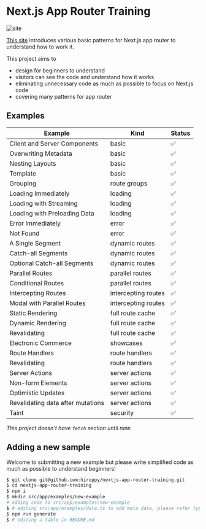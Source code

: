 # Next.js App Router Training

![site](./assets/hero.png)

[This site](https://nextjs-app-router-training.vercel.app/) introduces various basic patterns for Next.js app router to understand how to work it.

This project aims to

- design for beginners to understand
- visitors can see the code and understand how it works
- eliminating unnecessary code as much as possible to focus on Next.js code
- covering many patterns for app router

## Examples

| Example                           | Kind                | Status |
| --------------------------------- | ------------------- | ------ |
| Client and Server Components      | basic               | ✅     |
| Overwriting Metadata              | basic               | ✅     |
| Nesting Layouts                   | basic               | ✅     |
| Template                          | basic               | ✅     |
| Grouping                          | route groups        | ✅     |
| Loading Immediately               | loading             | ✅     |
| Loading with Streaming            | loading             | ✅     |
| Loading with Preloading Data      | loading             | ✅     |
| Error Immediately                 | error               | ✅     |
| Not Found                         | error               | ✅     |
| A Single Segment                  | dynamic routes      | ✅     |
| Catch-all Segments                | dynamic routes      | ✅     |
| Optional Catch-all Segments       | dynamic routes      | ✅     |
| Parallel Routes                   | parallel routes     | ✅     |
| Conditional Routes                | parallel routes     | ✅     |
| Intercepting Routes               | intercepting routes | ✅     |
| Modal with Parallel Routes        | intercepting routes | ✅     |
| Static Rendering                  | full route cache    | ✅     |
| Dynamic Rendering                 | full route cache    | ✅     |
| Revalidating                      | full route cache    | ✅     |
| Electronic Commerce               | showcases           | ✅     |
| Route Handlers                    | route handlers      | ✅     |
| Revalidating                      | route handlers      | ✅     |
| Server Actions                    | server actions      | ✅     |
| Non-form Elements                 | server actions      | ✅     |
| Optimistic Updates                | server actions      | ✅     |
| Revalidating data after mutations | server actions      | ✅     |
| Taint                             | security            | ✅     |

_This project doesn't have `fetch` section until now._

## Adding a new sample

Welcome to submitting a new example but please write simplified code as much as possible to understand beginners!

```sh
$ git clone git@github.com:hiroppy/nextjs-app-router-training.git
$ cd nextjs-app-router-training
$ npm i
$ mkdir src/app/examples/new-example
# adding code to src/app/examples/new-example
$ # editing src/app/examples/data.ts to add meta data, please refer type definitions
$ npm run generate
$ # editing a table in README.md
```
